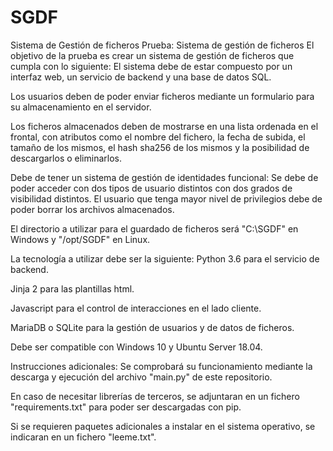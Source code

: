 # SGDF
Sistema de Gestión de ficheros
Prueba: Sistema de gestión de ficheros
El objetivo de la prueba es crear un sistema de gestión de ficheros que cumpla con lo siguiente:
El sistema debe de estar compuesto por un interfaz web, un servicio de backend y una base de datos SQL.

Los usuarios deben de poder enviar ficheros mediante un formulario para su almacenamiento en el servidor.

Los ficheros almacenados deben de mostrarse en una lista ordenada en el frontal, con atributos como el nombre del fichero, la fecha de subida, el tamaño de los mismos, el hash sha256 de los mismos y la posibilidad de descargarlos o eliminarlos.

Debe de tener un sistema de gestión de identidades funcional: Se debe de poder acceder con dos tipos de usuario distintos con dos grados de visibilidad distintos. El usuario que tenga mayor nivel de privilegios debe de poder borrar los archivos almacenados.

El directorio a utilizar para el guardado de ficheros será "C:\SGDF" en Windows y "/opt/SGDF" en Linux.

La tecnología a utilizar debe ser la siguiente:
Python 3.6 para el servicio de backend.

Jinja 2 para las plantillas html.

Javascript para el control de interacciones en el lado cliente.

MariaDB o SQLite para la gestión de usuarios y de datos de ficheros.

Debe ser compatible con Windows 10 y Ubuntu Server 18.04.

Instrucciones adicionales:
Se comprobará su funcionamiento mediante la descarga y ejecución del archivo "main.py" de este repositorio.

En caso de necesitar librerías de terceros, se adjuntaran en un fichero "requirements.txt" para poder ser descargadas con pip.

Si se requieren paquetes adicionales a instalar en el sistema operativo, se indicaran en un fichero "leeme.txt".
